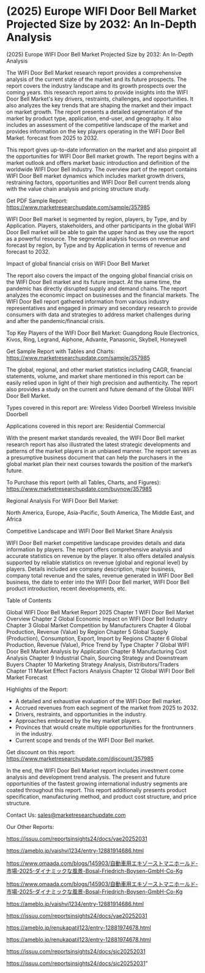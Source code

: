 # (2025) Europe WIFI Door Bell Market Projected Size by 2032: An In-Depth Analysis
 (2025) Europe WIFI Door Bell Market Projected Size by 2032: An In-Depth Analysis

The WIFI Door Bell Market research report provides a comprehensive analysis of the current state of the market and its future prospects. The report covers the industry landscape and its growth prospects over the coming years. this research report aims to provide insights into the WIFI Door Bell Market's key drivers, restraints, challenges, and opportunities. It also analyzes the key trends that are shaping the market and their impact on market growth. The report presents a detailed segmentation of the market by product type, application, end-user, and geography. It also includes an assessment of the competitive landscape of the market and provides information on the key players operating in the WIFI Door Bell Market. forecast from 2025 to 2032.

This report gives up-to-date information on the market and also pinpoint all the opportunities for WIFI Door Bell market growth. The report begins with a market outlook and offers market basic introduction and definition of the worldwide WIFI Door Bell industry. The overview part of the report contains WIFI Door Bell market dynamics which includes market growth drivers, restraining factors, opportunities and WIFI Door Bell current trends along with the value chain analysis and pricing structure study.

Get PDF Sample Report: https://www.marketresearchupdate.com/sample/357985

WIFI Door Bell market is segmented by region, players, by Type, and by Application. Players, stakeholders, and other participants in the global WIFI Door Bell market will be able to gain the upper hand as they use the report as a powerful resource. The segmental analysis focuses on revenue and forecast by region, by Type and by Application in terms of revenue and forecast to 2032.

Impact of global financial crisis on WIFI Door Bell Market

The report also covers the impact of the ongoing global financial crisis on the WIFI Door Bell market and its future impact. At the same time, the pandemic has directly disrupted supply and demand chains. The report analyzes the economic impact on businesses and the financial markets. The WIFI Door Bell report gathered information from various industry representatives and engaged in primary and secondary research to provide consumers with data and strategies to address market challenges during and after the pandemic/financial crisis.

Top Key Players of the WIFI Door Bell Market:
Guangdong Roule Electronics, Kivos, Ring, Legrand, Aiphone, Advante, Panasonic, Skybell, Honeywell


Get Sample Report with Tables and Charts: https://www.marketresearchupdate.com/sample/357985

The global, regional, and other market statistics including CAGR, financial statements, volume, and market share mentioned in this report can be easily relied upon in light of their high precision and authenticity. The report also provides a study on the current and future demand of the Global WIFI Door Bell Market.

Types covered in this report are:
Wireless Video Doorbell
Wireless Invisible Doorbell


Applications covered in this report are:
Residential
Commercial


With the present market standards revealed, the WIFI Door Bell market research report has also illustrated the latest strategic developments and patterns of the market players in an unbiased manner. The report serves as a presumptive business document that can help the purchasers in the global market plan their next courses towards the position of the market’s future.

To Purchase this report (with all Tables, Charts, and Figures): https://www.marketresearchupdate.com/buynow/357985

Regional Analysis For WIFI Door Bell Market:

North America, Europe, Asia-Pacific, South America, The Middle East, and Africa

Competitive Landscape and WIFI Door Bell Market Share Analysis

WIFI Door Bell market competitive landscape provides details and data information by players. The report offers comprehensive analysis and accurate statistics on revenue by the player. It also offers detailed analysis supported by reliable statistics on revenue (global and regional level) by players. Details included are company description, major business, company total revenue and the sales, revenue generated in WIFI Door Bell business, the date to enter into the WIFI Door Bell market, WIFI Door Bell product introduction, recent developments, etc.

Table of Contents

Global WIFI Door Bell Market Report 2025
Chapter 1 WIFI Door Bell Market Overview
Chapter 2 Global Economic Impact on WIFI Door Bell Industry
Chapter 3 Global Market Competition by Manufacturers
Chapter 4 Global Production, Revenue (Value) by Region
Chapter 5 Global Supply (Production), Consumption, Export, Import by Regions
Chapter 6 Global Production, Revenue (Value), Price Trend by Type
Chapter 7 Global WIFI Door Bell Market Analysis by Application
Chapter 8 Manufacturing Cost Analysis
Chapter 9 Industrial Chain, Sourcing Strategy and Downstream Buyers
Chapter 10 Marketing Strategy Analysis, Distributors/Traders
Chapter 11 Market Effect Factors Analysis
Chapter 12 Global WIFI Door Bell Market Forecast

Highlights of the Report:

- A detailed and exhaustive evaluation of the WIFI Door Bell market.
- Accrued revenues from each segment of the market from 2025 to 2032.
- Drivers, restraints, and opportunities in the industry.
- Approaches embraced by the key market players.
- Provinces that would create multiple opportunities for the frontrunners in the industry.
- Current scope and trends of the WIFI Door Bell market.

Get discount on this report: https://www.marketresearchupdate.com/discount/357985

In the end, the WIFI Door Bell Market report includes investment come analysis and development trend analysis. The present and future opportunities of the fastest growing international industry segments are coated throughout this report. This report additionally presents product specification, manufacturing method, and product cost structure, and price structure.

Contact Us:
sales@marketresearchupdate.com

Our Other Reports:

https://issuu.com/reportsinsights24/docs/vae20252031

https://ameblo.jp/vaishvi1234/entry-12881914686.html

https://www.omaada.com/blogs/145903/自動車用エキゾーストマニホールド-市場-2025-ダイナミックな風景-Bosal-Friedrich-Boysen-GmbH-Co-Kg

https://www.omaada.com/blogs/145903/自動車用エキゾーストマニホールド-市場-2025-ダイナミックな風景-Bosal-Friedrich-Boysen-GmbH-Co-Kg

https://ameblo.jp/vaishvi1234/entry-12881914686.html

https://issuu.com/reportsinsights24/docs/vae20252031

https://ameblo.jp/renukapatil123/entry-12881974678.html

https://ameblo.jp/renukapatil123/entry-12881974678.html

https://issuu.com/reportsinsights24/docs/sic20252031

https://issuu.com/reportsinsights24/docs/sic20252031"
